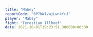 ```yaml
---
title: "Mabey"
reportCode: "6P7hW1vajLwnkfrJ"
player: "Mabey"
fight: "Terestian Illhoof"
date: 2021-10-01T19:23:51.380000+00:00
---
```

